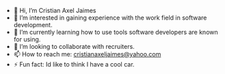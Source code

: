 - 👋 Hi, I’m Cristian Axel Jaimes
- 👀 I’m interested in gaining experience with the work field in software development.
- 🌱 I’m currently learning how to use tools software developers are known for using.
- 💞️ I’m looking to collaborate with recruiters.
- 📫 How to reach me: cristianaxeljaimes@yahoo.com
- ⚡ Fun fact: Id like to think I have a cool car.

<!---
cristianaxeljaimes/cristianaxeljaimes is a ✨ special ✨ repository because its `README.md` (this file) appears on your GitHub profile.
You can click the Preview link to take a look at your changes.
--->
